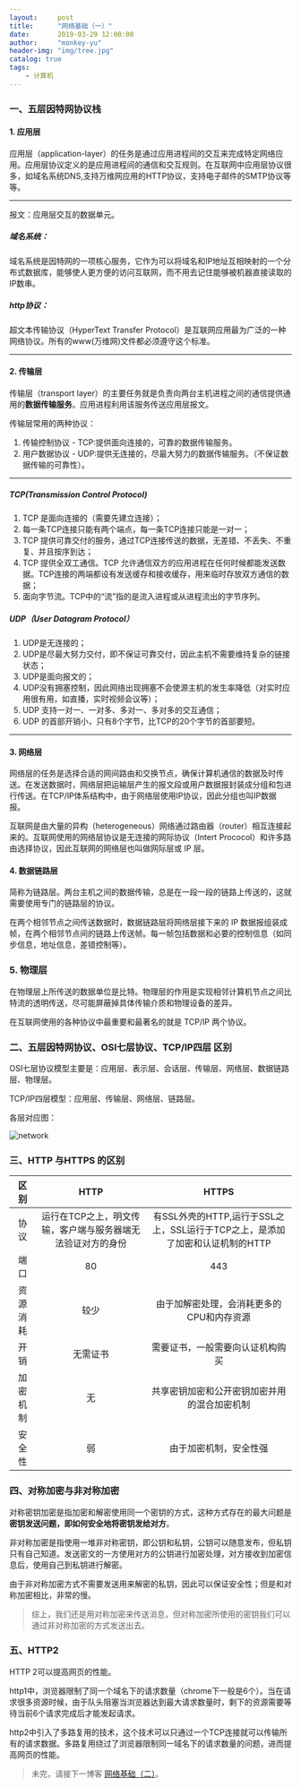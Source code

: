 ```yaml
---
layout:     post
title:      "网络基础（一）"
date:       2019-03-29 12:00:00
author:     "monkey-yu"
header-img: "img/tree.jpg"
catalog: true
tags:
    - 计算机
---
```


### 一、五层因特网协议栈 

#### 1. 应用层

应用层（application-layer）的任务是通过应用进程间的交互来完成特定网络应用。应用层协议定义的是应用进程间的通信和交互规则。在互联网中应用层协议很多，如域名系统DNS,支持万维网应用的HTTP协议，支持电子邮件的SMTP协议等等。

------

报文：应用层交互的数据单元。

##### 域名系统：

域名系统是因特网的一项核心服务，它作为可以将域名和IP地址互相映射的一个分布式数据库，能够使人更方便的访问互联网，而不用去记住能够被机器直接读取的IP数串。

##### http协议：

超文本传输协议（HyperText Transfer Protocol）是互联网应用最为广泛的一种网络协议。所有的www(万维网)文件都必须遵守这个标准。

------

#### 2. 传输层

传输层（transport layer）的主要任务就是负责向两台主机进程之间的通信提供通用的**数据传输服务**。应用进程利用该服务传送应用层报文。

传输层常用的两种协议：

1. 传输控制协议 - TCP:提供面向连接的，可靠的数据传输服务。
2. 用户数据协议 - UDP:提供无连接的，尽最大努力的数据传输服务。（不保证数据传输的可靠性）。

------

##### TCP(Transmission Control Protocol)

1. TCP 是面向连接的（需要先建立连接）；
2. 每一条TCP连接只能有两个端点，每一条TCP连接只能是一对一；
3. TCP 提供可靠交付的服务，通过TCP连接传送的数据，无差错、不丢失、不重复、并且按序到达；
4. TCP 提供全双工通信。TCP 允许通信双方的应用进程在任何时候都能发送数据。TCP连接的两端都设有发送缓存和接收缓存，用来临时存放双方通信的数据；
5. 面向字节流。TCP中的“流”指的是流入进程或从进程流出的字节序列。

##### UDP（User Datagram Protocol）

1. UDP是无连接的；
2. UDP是尽最大努力交付，即不保证可靠交付，因此主机不需要维持复杂的链接状态；
3. UDP是面向报文的；
4. UDP没有拥塞控制，因此网络出现拥塞不会使源主机的发生率降低（对实时应用很有用，如直播，实时视频会议等）；
5. UDP 支持一对一、一对多、多对一、多对多的交互通信；
6. UDP 的首部开销小，只有8个字节，比TCP的20个字节的首部要短。

------

#### 3. 网络层

网络层的任务是选择合适的网间路由和交换节点，确保计算机通信的数据及时传送。在发送数据时，网络层把运输层产生的报文段或用户数据报封装成分组和包进行传送。在TCP/IP体系结构中，由于网络层使用IP协议，因此分组也叫IP数据报。

互联网是由大量的异构（heterogeneous）网络通过路由器（router）相互连接起来的。互联网使用的网络层协议是无连接的网际协议（Intert Prococol）和许多路由选择协议，因此互联网的网络层也叫做网际层或 IP 层。

#### 4. 数据链路层

简称为链路层。两台主机之间的数据传输，总是在一段一段的链路上传送的，这就需要使用专门的链路层的协议。

在两个相邻节点之间传送数据时，数据链路层将网络层接下来的 IP 数据报组装成帧，在两个相邻节点间的链路上传送帧。每一帧包括数据和必要的控制信息（如同步信息，地址信息，差错控制等）。

### 5. 物理层

在物理层上所传送的数据单位是比特。物理层的作用是实现相邻计算机节点之间比特流的透明传送，尽可能屏蔽掉具体传输介质和物理设备的差异。

在互联网使用的各种协议中最重要和最著名的就是 TCP/IP 两个协议。

### 二、五层因特网协议、OSI七层协议、TCP/IP四层 区别

OSI七层协议模型主要是：应用层、表示层、会话层、传输层、网络层、数据链路层、物理层。

TCP/IP四层模型：应用层、传输层、网络层、链路层。

各层对应图：

![network](/img/network/network.jpg)

### 三、HTTP 与HTTPS 的区别

|   区别   |                            HTTP                             |                            HTTPS                             |
| :------: | :---------------------------------------------------------: | :----------------------------------------------------------: |
|   协议   | 运行在TCP之上，明文传输，客户端与服务器端无法验证对方的身份 | 有SSL外壳的HTTP,运行于SSL之上，SSL运行于TCP之上，是添加了加密和认证机制的HTTP |
|   端口   |                             80                              |                             443                              |
| 资源消耗 |                            较少                             |          由于加解密处理，会消耗更多的CPU和内存资源           |
|   开销   |                          无需证书                           |               需要证书，一般需要向认证机构购买               |
| 加密机制 |                             无                              |         共享密钥加密和公开密钥加密并用的混合加密机制         |
|  安全性  |                             弱                              |                    由于加密机制，安全性强                    |

### 四、对称加密与非对称加密

对称密钥加密是指加密和解密使用同一个密钥的方式，这种方式存在的最大问题是**密钥发送问题，即如何安全地将密钥发给对方**。

非对称加密是指使用一堆非对称密钥，即公钥和私钥，公钥可以随意发布，但私钥只有自己知道。发送密文的一方使用对方的公钥进行加密处理，对方接收到加密信息后，使用自己到私钥进行解密。

由于非对称加密方式不需要发送用来解密的私钥，因此可以保证安全性；但是和对称加密相比，非常的慢。

> 综上，我们还是用对称加密来传送消息，但对称加密所使用的密钥我们可以通过非对称加密的方式发送出去。

### 五、HTTP2

HTTP 2可以提高网页的性能。

http1中，浏览器限制了同一个域名下的请求数量（chrome下一般是6个）。当在请求很多资源时候，由于队头阻塞当浏览器达到最大请求数量时，剩下的资源需要等待当前6个请求完成后才能发起请求。

http2中引入了多路复用的技术，这个技术可以只通过一个TCP连接就可以传输所有的请求数据。多路复用绕过了浏览器限制同一域名下的请求数量的问题，进而提高网页的性能。

> 未完，请接下一博客 [网络基础（二）](https://monkey-yu.github.io/2019/03/30/network2.html)。


